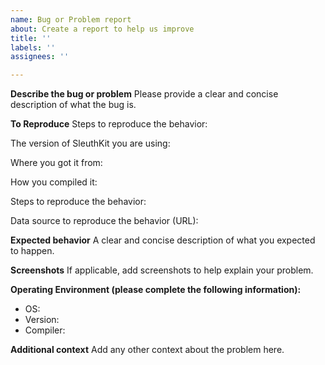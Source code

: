 ```yaml
---
name: Bug or Problem report
about: Create a report to help us improve
title: ''
labels: ''
assignees: ''

---
```


**Describe the bug or problem**
Please provide a clear and concise description of what the bug is.

**To Reproduce**
Steps to reproduce the behavior:

The version of SleuthKit you are using:

Where you got it from: 

How you compiled it:

Steps to reproduce the behavior:

Data source to reproduce the behavior (URL): 

**Expected behavior**
A clear and concise description of what you expected to happen.

**Screenshots**
If applicable, add screenshots to help explain your problem.

**Operating Environment (please complete the following information):**
 - OS: 
 - Version:
 - Compiler:

**Additional context**
Add any other context about the problem here.
